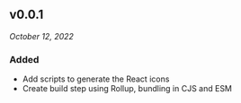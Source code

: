## v0.0.1

_October 12, 2022_

### Added

- Add scripts to generate the React icons
- Create build step using Rollup, bundling in CJS and ESM
